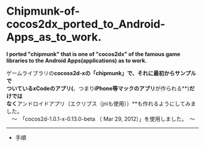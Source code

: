 Chipmunk-of-cocos2dx_ported_to_Android-Apps_as_to_work.
=============================
**I  ported    "chipmunk"   that is one of  "cocos2dx"  of the famous game libraries to the Android Apps(applications) as  to work.**
  
ゲームライブラリの**cocoss2d-xの「chipmunk」**で、それに最初からサンプルで  
ついている**xCodeのアプリ(**、つまり**iPhone等マックのアプリ**が作られる**)**だけでは  
なく**アンドロイドアプリ（エクリプス（jniも使用））**も作れるようにしてみました。  
　〜　「cocos2d-1.0.1-x-0.13.0-beta （ Mar 29, 2012）」を使用しました。　〜  


***
* 手順